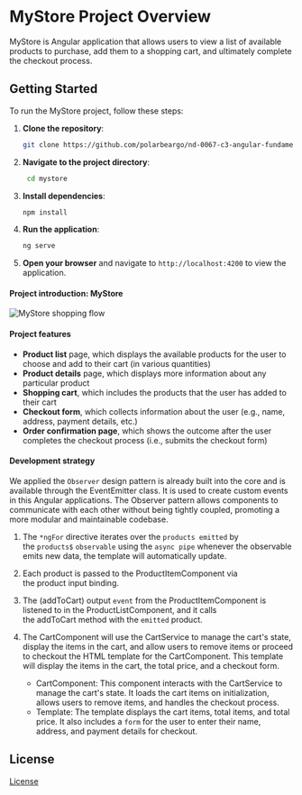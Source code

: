 # MyStore Project Overview

MyStore is Angular application that allows users to view a list of available products to purchase, add them to a shopping cart, and ultimately complete the checkout process.

## Getting Started

To run the MyStore project, follow these steps:
1. **Clone the repository**:
   ```bash
   git clone https://github.com/polarbeargo/nd-0067-c3-angular-fundamentals-project-starter.git
   ```
2. **Navigate to the project directory**:
   ```bash
    cd mystore
    ```
3. **Install dependencies**:
    ```bash
    npm install
    ```
4. **Run the application**:
    ```bash
    ng serve
    ```
5. **Open your browser** and navigate to `http://localhost:4200` to view the application.

#### Project introduction: MyStore


![MyStore shopping flow](shoppingflow.gif)



#### Project features

- **Product list** page, which displays the available products for the user to choose and add to their cart (in various quantities)
- **Product details** page, which displays more information about any particular product
- **Shopping cart**, which includes the products that the user has added to their cart
- **Checkout form**, which collects information about the user (e.g., name, address, payment details, etc.)
- **Order confirmation page**, which shows the outcome after the user completes the checkout process (i.e., submits the checkout form)

#### Development strategy
We applied the `Observer` design pattern is already built into the core and is available through the EventEmitter class. It is used to create custom events in this Angular applications. The Observer pattern allows components to communicate with each other without being tightly coupled, promoting a more modular and maintainable codebase.
1.  The `*ngFor` directive iterates over the `products emitted` by the `products$` `observable` using the `async pipe` whenever the observable emits new data, the template will automatically update.
2. Each product is passed to the ProductItemComponent via the product input binding.
3. The (addToCart) output `event` from the ProductItemComponent is listened to in the ProductListComponent, and it calls the addToCart method with the `emitted` product.

4. The CartComponent will use the CartService to manage the cart's state, display the items in the cart, and allow users to remove items or proceed to checkout the HTML template for the CartComponent. This template will display the items in the cart, the total price, and a checkout form.

    * CartComponent: This component interacts with the CartService to manage the cart's state. It loads the cart items on initialization, allows users to remove items, and handles the checkout process.
    * Template: The template displays the cart items, total items, and total price. It also includes a `form` for the user to enter their name, address, and payment details for checkout.


## License

[License](LICENSE.txt)
